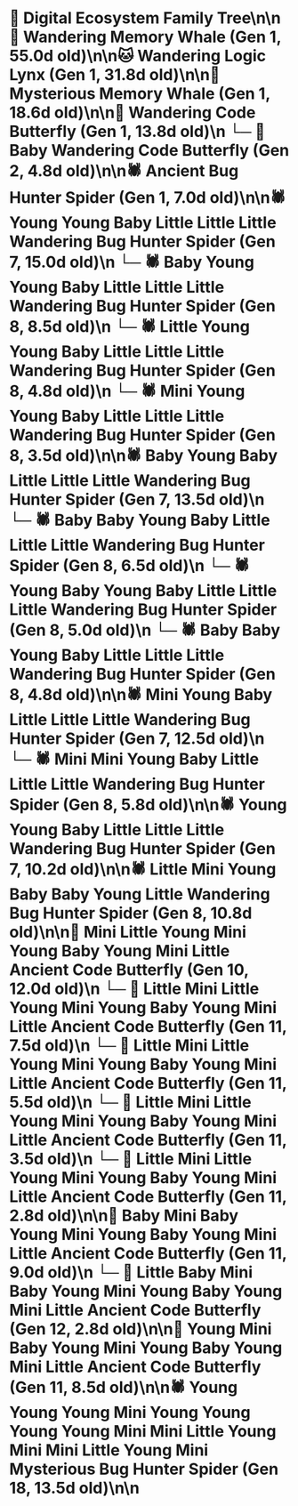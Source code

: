 # 🌳 Digital Ecosystem Family Tree\n\n🐋 Wandering Memory Whale (Gen 1, 55.0d old)\n\n🐱 Wandering Logic Lynx (Gen 1, 31.8d old)\n\n🐋 Mysterious Memory Whale (Gen 1, 18.6d old)\n\n🦋 Wandering Code Butterfly (Gen 1, 13.8d old)\n  └─ 🦋 Baby Wandering Code Butterfly (Gen 2, 4.8d old)\n\n🕷️ Ancient Bug Hunter Spider (Gen 1, 7.0d old)\n\n🕷️ Young Young Baby Little Little Little Wandering Bug Hunter Spider (Gen 7, 15.0d old)\n  └─ 🕷️ Baby Young Young Baby Little Little Little Wandering Bug Hunter Spider (Gen 8, 8.5d old)\n  └─ 🕷️ Little Young Young Baby Little Little Little Wandering Bug Hunter Spider (Gen 8, 4.8d old)\n  └─ 🕷️ Mini Young Young Baby Little Little Little Wandering Bug Hunter Spider (Gen 8, 3.5d old)\n\n🕷️ Baby Young Baby Little Little Little Wandering Bug Hunter Spider (Gen 7, 13.5d old)\n  └─ 🕷️ Baby Baby Young Baby Little Little Little Wandering Bug Hunter Spider (Gen 8, 6.5d old)\n  └─ 🕷️ Young Baby Young Baby Little Little Little Wandering Bug Hunter Spider (Gen 8, 5.0d old)\n  └─ 🕷️ Baby Baby Young Baby Little Little Little Wandering Bug Hunter Spider (Gen 8, 4.8d old)\n\n🕷️ Mini Young Baby Little Little Little Wandering Bug Hunter Spider (Gen 7, 12.5d old)\n  └─ 🕷️ Mini Mini Young Baby Little Little Little Wandering Bug Hunter Spider (Gen 8, 5.8d old)\n\n🕷️ Young Young Baby Little Little Little Wandering Bug Hunter Spider (Gen 7, 10.2d old)\n\n🕷️ Little Mini Young Baby Baby Young Little Wandering Bug Hunter Spider (Gen 8, 10.8d old)\n\n🦋 Mini Little Young Mini Young Baby Young Mini Little Ancient Code Butterfly (Gen 10, 12.0d old)\n  └─ 🦋 Little Mini Little Young Mini Young Baby Young Mini Little Ancient Code Butterfly (Gen 11, 7.5d old)\n  └─ 🦋 Little Mini Little Young Mini Young Baby Young Mini Little Ancient Code Butterfly (Gen 11, 5.5d old)\n  └─ 🦋 Little Mini Little Young Mini Young Baby Young Mini Little Ancient Code Butterfly (Gen 11, 3.5d old)\n  └─ 🦋 Little Mini Little Young Mini Young Baby Young Mini Little Ancient Code Butterfly (Gen 11, 2.8d old)\n\n🦋 Baby Mini Baby Young Mini Young Baby Young Mini Little Ancient Code Butterfly (Gen 11, 9.0d old)\n  └─ 🦋 Little Baby Mini Baby Young Mini Young Baby Young Mini Little Ancient Code Butterfly (Gen 12, 2.8d old)\n\n🦋 Young Mini Baby Young Mini Young Baby Young Mini Little Ancient Code Butterfly (Gen 11, 8.5d old)\n\n🕷️ Young Young Young Mini Young Young Young Young Mini Mini Little Young Mini Mini Little Young Mini Mysterious Bug Hunter Spider (Gen 18, 13.5d old)\n\n